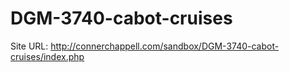 # DGM-3740-cabot-cruises
Site URL: http://connerchappell.com/sandbox/DGM-3740-cabot-cruises/index.php
